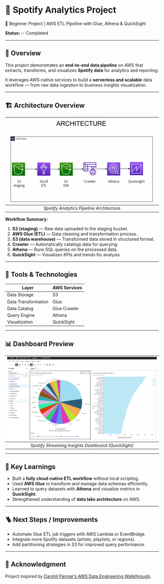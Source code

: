 # 🎵 Spotify Analytics Project  
🚀 Beginner Project | AWS ETL Pipeline with Glue, Athena & QuickSight  

**Status:** ✅ Completed  

---

## 📄 Overview  

This project demonstrates an **end-to-end data pipeline** on AWS that extracts, transforms, and visualizes **Spotify data** for analytics and reporting.  

It leverages AWS-native services to build a **serverless and scalable** data workflow — from raw data ingestion to business insights visualization.

---

## 🏗️ Architecture Overview  

| ![Architecture Diagram](images/Diagram.png) |
|:--:|
| *Spotify Analytics Pipeline Architecture* |

**Workflow Summary:**  
1. **S3 (staging)** — Raw data uploaded to the staging bucket.  
2. **AWS Glue (ETL)** — Data cleaning and transformation process.  
3. **S3 (data warehouse)** — Transformed data stored in structured format.  
4. **Crawler** — Automatically catalogs data for querying.  
5. **Athena** — Runs SQL queries on the processed data.  
6. **QuickSight** — Visualizes KPIs and trends for analysis.  

---

## 🧰 Tools & Technologies  

| Layer | AWS Services |
|-------|---------------|
| Data Storage | S3 |
| Data Transformation | Glue |
| Data Catalog | Glue Crawler |
| Query Engine | Athena |
| Visualization | QuickSight |

---

## 📊 Dashboard Preview  

| ![Dashboard Preview](images/DashboardAnalysis.png) |
|:--:|
| *Spotify Streaming Insights Dashboard (QuickSight)* |

---

## 🧠 Key Learnings  
- Built a **fully cloud-native ETL workflow** without local scripting.  
- Used **AWS Glue** to transform and manage data schemas efficiently.  
- Learned to query datasets with **Athena** and visualize metrics in **QuickSight**.  
- Strengthened understanding of **data lake architecture** on AWS.  

---

## 🪜 Next Steps / Improvements  
- Automate Glue ETL job triggers with AWS Lambda or EventBridge.  
- Integrate more Spotify datasets (artists, playlists, or regions).  
- Add partitioning strategies in S3 for improved query performance.  

---

## 🙌 Acknowledgment  
Project inspired by [Darshil Parmar’s AWS Data Engineering Walkthrough](https://www.youtube.com/watch?v=yIc5a7C8aHs).  
